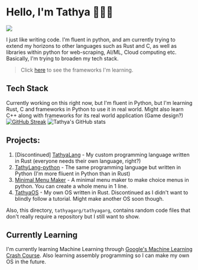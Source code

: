 # Hello, I'm Tathya 👋👨‍💻
<!--![](https://komarev.com/ghpvc/?username=tathyagarg)-->
![](https://img.shields.io/badge/Ubuntu-E95420?style=for-the-badge&logo=ubuntu&logoColor=white)

I just like writing code. I'm fluent in python, and am currently trying to extend my horizons to other languages such as Rust and C, as well as libraries within python for web-scraping, AI/ML, Cloud computing etc. Basically, I'm trying to broaden my tech stack.

> Click [here](https://github.com/tathyagarg/tathyagarg/blob/main/tech_stack.md) to see the frameworks I'm learning.

## Tech Stack
Currently working on this right now, but I'm fluent in Python, but I'm learning Rust, C and frameworks in Python to use it in real world. Might also learn C++ along with frameworks for its real world application (Game design?)
[![GitHub Streak](https://streak-stats.demolab.com/?user=tathyagarg&theme=dark)](https://git.io/streak-stats)
![Tathya's GitHub stats](https://github-readme-stats.vercel.app/api?username=tathyagarg&show_icons=true&theme=dark)

## Projects:
1. [Discontinued] [TathyaLang](https://github.com/tathyagarg/TathyaLang) - My custom programming language written in Rust (everyone needs their own language, right?)
2. [TathyLang-python](https://github.com/TathyaLang/TathyaLang-python) - The same programming language but written in Python (I'm more fliuent in Python than in Rust)
3. [Minimal Menu Maker](https://github.com/tathyagarg/min-menu-maker) - A minimal menu maker to make choice menus in python. You can create a whole menu in 1 line.
4. [TathyaOS](https://github.com/tathyagarg/TutorialOS) - My own OS written in Rust. Discontinued as I didn't want to blindly follow a tutorial. Might make another OS soon though.

Also, this directory, `tathyagarg/tathyagarg`, contains random code files that don't really require a repository but I still want to show.

## Currently Learning
I'm currently learning Machine Learning through [Google's Machine Learning Crash Course](https://developers.google.com/machine-learning/crash-course).
Also learning assembly programming so I can make my own OS in the future.
